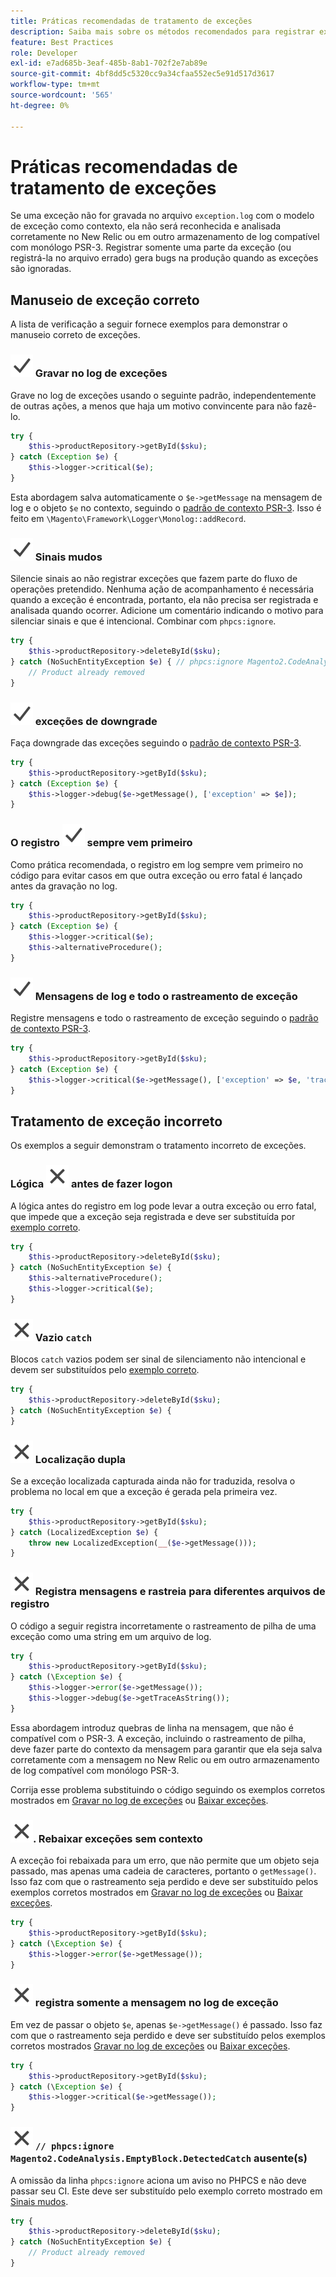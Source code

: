 ```yaml
---
title: Práticas recomendadas de tratamento de exceções
description: Saiba mais sobre os métodos recomendados para registrar exceções ao desenvolver projetos no Adobe Commerce.
feature: Best Practices
role: Developer
exl-id: e7ad685b-3eaf-485b-8ab1-702f2e7ab89e
source-git-commit: 4bf8dd5c5320cc9a34cfaa552ec5e91d517d3617
workflow-type: tm+mt
source-wordcount: '565'
ht-degree: 0%

---
```


# Práticas recomendadas de tratamento de exceções

Se uma exceção não for gravada no arquivo `exception.log` com o modelo de exceção como contexto, ela não será reconhecida e analisada corretamente no New Relic ou em outro armazenamento de log compatível com monólogo PSR-3. Registrar somente uma parte da exceção (ou registrá-la no arquivo errado) gera bugs na produção quando as exceções são ignoradas.

## Manuseio de exceção correto

A lista de verificação a seguir fornece exemplos para demonstrar o manuseio correto de exceções.

### ![correto](../../../assets/yes.svg) Gravar no log de exceções

Grave no log de exceções usando o seguinte padrão, independentemente de outras ações, a menos que haja um motivo convincente para não fazê-lo.

```php
try {
    $this->productRepository->getById($sku);
} catch (Exception $e) {
    $this->logger->critical($e);
}
```

Esta abordagem salva automaticamente o `$e->getMessage` na mensagem de log e o objeto `$e` no contexto, seguindo o [padrão de contexto PSR-3](https://www.php-fig.org/psr/psr-3/#13-context). Isso é feito em `\Magento\Framework\Logger\Monolog::addRecord`.

### ![corrigir](../../../assets/yes.svg) Sinais mudos

Silencie sinais ao não registrar exceções que fazem parte do fluxo de operações pretendido. Nenhuma ação de acompanhamento é necessária quando a exceção é encontrada, portanto, ela não precisa ser registrada e analisada quando ocorrer. Adicione um comentário indicando o motivo para silenciar sinais e que é intencional. Combinar com `phpcs:ignore`.

```php
try {
    $this->productRepository->deleteById($sku);
} catch (NoSuchEntityException $e) { // phpcs:ignore Magento2.CodeAnalysis.EmptyBlock.DetectedCatch
    // Product already removed
}
```

### ![corrigir](../../../assets/yes.svg) exceções de downgrade

Faça downgrade das exceções seguindo o [padrão de contexto PSR-3](https://www.php-fig.org/psr/psr-3/#13-context).

```php
try {
    $this->productRepository->getById($sku);
} catch (Exception $e) {
    $this->logger->debug($e->getMessage(), ['exception' => $e]);
}
```

### O registro ![correto](../../../assets/yes.svg) sempre vem primeiro

Como prática recomendada, o registro em log sempre vem primeiro no código para evitar casos em que outra exceção ou erro fatal é lançado antes da gravação no log.

```php
try {
    $this->productRepository->getById($sku);
} catch (Exception $e) {
    $this->logger->critical($e);
    $this->alternativeProcedure();
}
```

### ![corrigir](../../../assets/yes.svg) Mensagens de log e todo o rastreamento de exceção

Registre mensagens e todo o rastreamento de exceção seguindo o [padrão de contexto PSR-3](https://www.php-fig.org/psr/psr-3/#13-context).

```php
try {
    $this->productRepository->getById($sku);
} catch (Exception $e) {
    $this->logger->critical($e->getMessage(), ['exception' => $e, 'trace' => $e->getTrace()]);
}
```

## Tratamento de exceção incorreto

Os exemplos a seguir demonstram o tratamento incorreto de exceções.

### Lógica ![incorreta](../../../assets/no.svg) antes de fazer logon

A lógica antes do registro em log pode levar a outra exceção ou erro fatal, que impede que a exceção seja registrada e deve ser substituída por [exemplo correto](#logging-always-comes-first).

```php
try {
    $this->productRepository->deleteById($sku);
} catch (NoSuchEntityException $e) {
    $this->alternativeProcedure();
    $this->logger->critical($e);
}
```

### ![incorreto](../../../assets/no.svg) Vazio `catch`

Blocos `catch` vazios podem ser sinal de silenciamento não intencional e devem ser substituídos pelo [exemplo correto](#mute-signals).

```php
try {
    $this->productRepository->deleteById($sku);
} catch (NoSuchEntityException $e) {
}
```

### ![incorreto](../../../assets/no.svg) Localização dupla

Se a exceção localizada capturada ainda não for traduzida, resolva o problema no local em que a exceção é gerada pela primeira vez.

```php
try {
    $this->productRepository->getById($sku);
} catch (LocalizedException $e) {
    throw new LocalizedException(__($e->getMessage()));
}
```

### ![incorreto](../../../assets/no.svg) Registra mensagens e rastreia para diferentes arquivos de registro

O código a seguir registra incorretamente o rastreamento de pilha de uma exceção como uma string em um arquivo de log.

```php
try {
    $this->productRepository->getById($sku);
} catch (\Exception $e) {
    $this->logger->error($e->getMessage());
    $this->logger->debug($e->getTraceAsString());
}
```

Essa abordagem introduz quebras de linha na mensagem, que não é compatível com o PSR-3. A exceção, incluindo o rastreamento de pilha, deve fazer parte do contexto da mensagem para garantir que ela seja salva corretamente com a mensagem no New Relic ou em outro armazenamento de log compatível com monólogo PSR-3.

Corrija esse problema substituindo o código seguindo os exemplos corretos mostrados em [Gravar no log de exceções](#write-to-the-exception-log) ou [Baixar exceções](#downgrade-exceptions).

### ![incorreto](../../../assets/no.svg). Rebaixar exceções sem contexto

A exceção foi rebaixada para um erro, que não permite que um objeto seja passado, mas apenas uma cadeia de caracteres, portanto o `getMessage()`. Isso faz com que o rastreamento seja perdido e deve ser substituído pelos exemplos corretos mostrados em [Gravar no log de exceções](#write-to-the-exception-log) ou [Baixar exceções](#downgrade-exceptions).

```php
try {
    $this->productRepository->getById($sku);
} catch (\Exception $e) {
    $this->logger->error($e->getMessage());
}
```

### ![incorreto](../../../assets/no.svg) registra somente a mensagem no log de exceção

Em vez de passar o objeto `$e`, apenas `$e->getMessage()` é passado. Isso faz com que o rastreamento seja perdido e deve ser substituído pelos exemplos corretos mostrados [Gravar no log de exceções](#write-to-the-exception-log) ou [Baixar exceções](#downgrade-exceptions).

```php
try {
    $this->productRepository->getById($sku);
} catch (\Exception $e) {
    $this->logger->critical($e->getMessage());
}
```

### ![incorreto](../../../assets/no.svg) `// phpcs:ignore Magento2.CodeAnalysis.EmptyBlock.DetectedCatch` ausente(s)

A omissão da linha `phpcs:ignore` aciona um aviso no PHPCS e não deve passar seu CI. Este deve ser substituído pelo exemplo correto mostrado em [Sinais mudos](#mute-signals).

```php
try {
    $this->productRepository->deleteById($sku);
} catch (NoSuchEntityException $e) {
    // Product already removed
}
```
